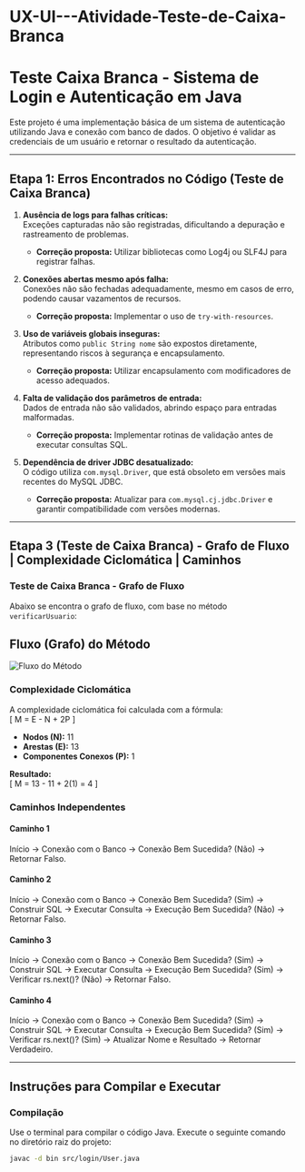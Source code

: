 # UX-UI---Atividade-Teste-de-Caixa-Branca

# Teste Caixa Branca - Sistema de Login e Autenticação em Java

Este projeto é uma implementação básica de um sistema de autenticação utilizando Java e conexão com banco de dados. O objetivo é validar as credenciais de um usuário e retornar o resultado da autenticação.

---

## Etapa 1: Erros Encontrados no Código (Teste de Caixa Branca)

1. **Ausência de logs para falhas críticas:**  
   Exceções capturadas não são registradas, dificultando a depuração e rastreamento de problemas.

   - **Correção proposta:** Utilizar bibliotecas como Log4j ou SLF4J para registrar falhas.

2. **Conexões abertas mesmo após falha:**  
   Conexões não são fechadas adequadamente, mesmo em casos de erro, podendo causar vazamentos de recursos.

   - **Correção proposta:** Implementar o uso de `try-with-resources`.

3. **Uso de variáveis globais inseguras:**  
   Atributos como `public String nome` são expostos diretamente, representando riscos à segurança e encapsulamento.

   - **Correção proposta:** Utilizar encapsulamento com modificadores de acesso adequados.

4. **Falta de validação dos parâmetros de entrada:**  
   Dados de entrada não são validados, abrindo espaço para entradas malformadas.

   - **Correção proposta:** Implementar rotinas de validação antes de executar consultas SQL.

5. **Dependência de driver JDBC desatualizado:**  
   O código utiliza `com.mysql.Driver`, que está obsoleto em versões mais recentes do MySQL JDBC.

   - **Correção proposta:** Atualizar para `com.mysql.cj.jdbc.Driver` e garantir compatibilidade com versões modernas.

---

## Etapa 3 (Teste de Caixa Branca) - Grafo de Fluxo | Complexidade Ciclomática | Caminhos

### Teste de Caixa Branca - Grafo de Fluxo

Abaixo se encontra o grafo de fluxo, com base no método `verificarUsuario`:

## Fluxo (Grafo) do Método
![Fluxo do Método](images/TestedeCaixaBranca(Grafo).drawio.png)

### Complexidade Ciclomática
A complexidade ciclomática foi calculada com a fórmula:  
\[
M = E - N + 2P
\]  
- **Nodos (N):** 11  
- **Arestas (E):** 13  
- **Componentes Conexos (P):** 1  

**Resultado:**  
\[
M = 13 - 11 + 2(1) = 4
\]

### Caminhos Independentes
#### Caminho 1
Início → Conexão com o Banco → Conexão Bem Sucedida? (Não) → Retornar Falso.

#### Caminho 2
Início → Conexão com o Banco → Conexão Bem Sucedida? (Sim) → Construir SQL → Executar Consulta → Execução Bem Sucedida? (Não) → Retornar Falso.

#### Caminho 3
Início → Conexão com o Banco → Conexão Bem Sucedida? (Sim) → Construir SQL → Executar Consulta → Execução Bem Sucedida? (Sim) → Verificar rs.next()? (Não) → Retornar Falso.

#### Caminho 4
Início → Conexão com o Banco → Conexão Bem Sucedida? (Sim) → Construir SQL → Executar Consulta → Execução Bem Sucedida? (Sim) → Verificar rs.next()? (Sim) → Atualizar Nome e Resultado → Retornar Verdadeiro.

---

## Instruções para Compilar e Executar

### Compilação
Use o terminal para compilar o código Java. Execute o seguinte comando no diretório raiz do projeto:

```bash
javac -d bin src/login/User.java
